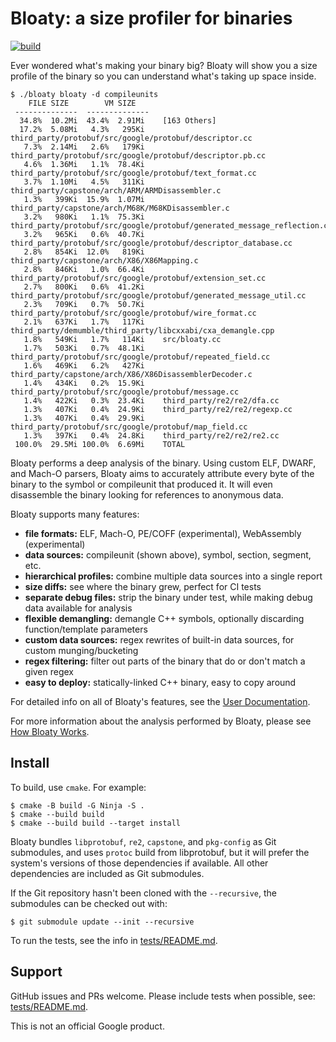 
# Bloaty: a size profiler for binaries

[![build](https://github.com/google/bloaty/actions/workflows/build.yml/badge.svg)](https://github.com/google/bloaty/actions/workflows/build.yml)

Ever wondered what's making your binary big?  Bloaty will
show you a size profile of the binary so you can understand
what's taking up space inside.

```cmdoutput
$ ./bloaty bloaty -d compileunits
    FILE SIZE        VM SIZE    
 --------------  -------------- 
  34.8%  10.2Mi  43.4%  2.91Mi    [163 Others]
  17.2%  5.08Mi   4.3%   295Ki    third_party/protobuf/src/google/protobuf/descriptor.cc
   7.3%  2.14Mi   2.6%   179Ki    third_party/protobuf/src/google/protobuf/descriptor.pb.cc
   4.6%  1.36Mi   1.1%  78.4Ki    third_party/protobuf/src/google/protobuf/text_format.cc
   3.7%  1.10Mi   4.5%   311Ki    third_party/capstone/arch/ARM/ARMDisassembler.c
   1.3%   399Ki  15.9%  1.07Mi    third_party/capstone/arch/M68K/M68KDisassembler.c
   3.2%   980Ki   1.1%  75.3Ki    third_party/protobuf/src/google/protobuf/generated_message_reflection.cc
   3.2%   965Ki   0.6%  40.7Ki    third_party/protobuf/src/google/protobuf/descriptor_database.cc
   2.8%   854Ki  12.0%   819Ki    third_party/capstone/arch/X86/X86Mapping.c
   2.8%   846Ki   1.0%  66.4Ki    third_party/protobuf/src/google/protobuf/extension_set.cc
   2.7%   800Ki   0.6%  41.2Ki    third_party/protobuf/src/google/protobuf/generated_message_util.cc
   2.3%   709Ki   0.7%  50.7Ki    third_party/protobuf/src/google/protobuf/wire_format.cc
   2.1%   637Ki   1.7%   117Ki    third_party/demumble/third_party/libcxxabi/cxa_demangle.cpp
   1.8%   549Ki   1.7%   114Ki    src/bloaty.cc
   1.7%   503Ki   0.7%  48.1Ki    third_party/protobuf/src/google/protobuf/repeated_field.cc
   1.6%   469Ki   6.2%   427Ki    third_party/capstone/arch/X86/X86DisassemblerDecoder.c
   1.4%   434Ki   0.2%  15.9Ki    third_party/protobuf/src/google/protobuf/message.cc
   1.4%   422Ki   0.3%  23.4Ki    third_party/re2/re2/dfa.cc
   1.3%   407Ki   0.4%  24.9Ki    third_party/re2/re2/regexp.cc
   1.3%   407Ki   0.4%  29.9Ki    third_party/protobuf/src/google/protobuf/map_field.cc
   1.3%   397Ki   0.4%  24.8Ki    third_party/re2/re2/re2.cc
 100.0%  29.5Mi 100.0%  6.69Mi    TOTAL
```

Bloaty performs a deep analysis of the binary. Using custom
ELF, DWARF, and Mach-O parsers, Bloaty aims to accurately
attribute every byte of the binary to the symbol or
compileunit that produced it. It will even disassemble the
binary looking for references to anonymous data.

Bloaty supports many features:

- **file formats:** ELF, Mach-O, PE/COFF (experimental), WebAssembly (experimental)
- **data sources:** compileunit (shown above), symbol, section, segment, etc.
- **hierarchical profiles:** combine multiple data sources into a single report
- **size diffs:** see where the binary grew, perfect for CI tests
- **separate debug files:** strip the binary under test, while making debug data available for analysis
- **flexible demangling:** demangle C++ symbols, optionally discarding function/template parameters
- **custom data sources:** regex rewrites of built-in data sources, for custom munging/bucketing
- **regex filtering:** filter out parts of the binary that do or don't match a given regex
- **easy to deploy:** statically-linked C++ binary, easy to copy around

For detailed info on all of Bloaty's features, see the [User
Documentation](doc/using.md).

For more information about the analysis performed by Bloaty,
please see [How Bloaty Works](doc/how-bloaty-works.md).


## Install

To build, use `cmake`. For example:

```
$ cmake -B build -G Ninja -S .
$ cmake --build build
$ cmake --build build --target install
```

Bloaty bundles ``libprotobuf``, ``re2``, ``capstone``, and
``pkg-config`` as Git submodules, and uses ``protoc`` build
from libprotobuf, but it will prefer the system's versions
of those dependencies if available. All other dependencies
are included as Git submodules.

If the Git repository hasn't been cloned with the
`--recursive`, the submodules can be checked out with:

```
$ git submodule update --init --recursive
```

To run the tests, see the info in
[tests/README.md](tests/README.md).

## Support

GitHub issues and PRs welcome.  Please include tests when possible, see: 
[tests/README.md](tests/README.md).

This is not an official Google product.
